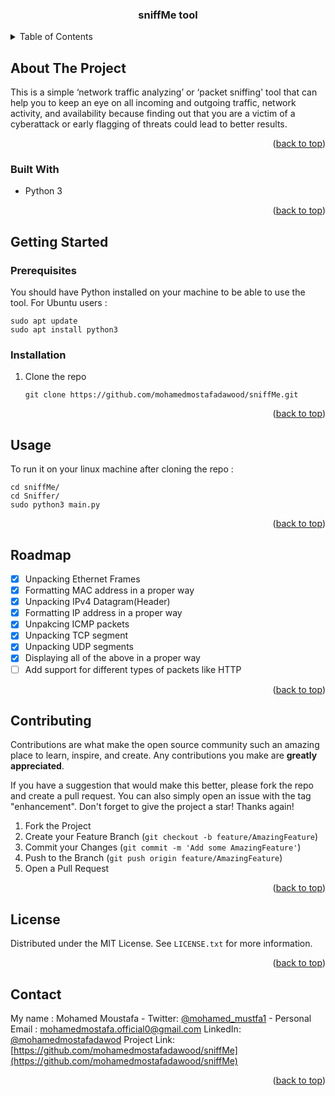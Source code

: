 
<h3 align="center">sniffMe tool</h3>


</div>



<!-- TABLE OF CONTENTS -->
<details>
  <summary>Table of Contents</summary>
  <ol>
    <li>
      <a href="#about-the-project">About The Project</a>
      <ul>
        <li><a href="#built-with">Built With</a></li>
      </ul>
    </li>
    <li>
      <a href="#getting-started">Getting Started</a>
      <ul>
        <li><a href="#prerequisites">Prerequisites</a></li>
        <li><a href="#installation">Installation</a></li>
      </ul>
    </li>
    <li><a href="#usage">Usage</a></li>
    <li><a href="#roadmap">Roadmap</a></li>
    <li><a href="#contributing">Contributing</a></li>
    <li><a href="#license">License</a></li>
    <li><a href="#contact">Contact</a></li>
  </ol>
</details>



<!-- ABOUT THE PROJECT -->
## About The Project
This is a simple ‘network traffic analyzing’ or ‘packet sniffing' tool that can help you to keep an eye on all incoming and outgoing traffic, network activity, and availability because finding out that you are a victim of a cyberattack or early flagging of threats could lead to better results.
<p align="right">(<a href="#top">back to top</a>)</p>



### Built With

* Python 3 

<p align="right">(<a href="#top">back to top</a>)</p>



<!-- GETTING STARTED -->
## Getting Started

### Prerequisites
You should have Python installed on your machine to be able to use the tool.
For Ubuntu users :
```
sudo apt update
sudo apt install python3
```
 
 
 
### Installation
1. Clone the repo
   ```
   git clone https://github.com/mohamedmostafadawood/sniffMe.git
   ```

<p align="right">(<a href="#top">back to top</a>)</p>



<!-- USAGE EXAMPLES -->
## Usage

To run it on your linux machine after cloning the repo :
```
cd sniffMe/
cd Sniffer/
sudo python3 main.py
```
<p align="right">(<a href="#top">back to top</a>)</p>



<!-- ROADMAP -->
## Roadmap

- [x] Unpacking Ethernet Frames
- [x] Formatting MAC address in a proper way
- [x] Unpacking IPv4 Datagram(Header)
- [x] Formatting IP address in a proper way
- [x] Unpakcing ICMP packets
- [x] Unpacking TCP segment
- [x] Unpacking UDP segments
- [x] Displaying all of the above in a proper way
- [ ] Add support for different types of packets like HTTP

<p align="right">(<a href="#top">back to top</a>)</p>



<!-- CONTRIBUTING -->
## Contributing

Contributions are what make the open source community such an amazing place to learn, inspire, and create. Any contributions you make are **greatly appreciated**.

If you have a suggestion that would make this better, please fork the repo and create a pull request. You can also simply open an issue with the tag "enhancement".
Don't forget to give the project a star! Thanks again!

1. Fork the Project
2. Create your Feature Branch (`git checkout -b feature/AmazingFeature`)
3. Commit your Changes (`git commit -m 'Add some AmazingFeature'`)
4. Push to the Branch (`git push origin feature/AmazingFeature`)
5. Open a Pull Request

<p align="right">(<a href="#top">back to top</a>)</p>



<!-- LICENSE -->
## License

Distributed under the MIT License. See `LICENSE.txt` for more information.

<p align="right">(<a href="#top">back to top</a>)</p>



<!-- CONTACT -->
## Contact

My name : Mohamed Moustafa - Twitter: [@mohamed_mustfa1](https://twitter.com/mohamed_mustfa1) - Personal Email : mohamedmostafa.official0@gmail.com
LinkedIn: [@mohamedmostafadawod](https://www.linkedin.com/in/mohamedmostafadawod/)
Project Link: [https://github.com/mohamedmostafadawood/sniffMe](https://github.com/mohamedmostafadawood/sniffMe)

<p align="right">(<a href="#top">back to top</a>)</p>



